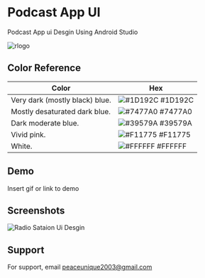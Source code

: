 
# Podcast App UI 

Podcast App ui Desgin Using Android Studio


![rlogo](https://user-images.githubusercontent.com/70995022/184540509-3e41d9df-c11a-4004-bfc7-ccdc6ed74065.png)


## Color Reference

| Color             | Hex                                                                |
| ----------------- | ------------------------------------------------------------------ |
| Very dark (mostly black) blue. | ![#1D192C](https://via.placeholder.com/10/1D192C?text=+) #1D192C |
| Mostly desaturated dark blue. | ![#7477A0](https://via.placeholder.com/10/7477A0?text=+) #7477A0 |
| Dark moderate blue. | ![#39579A](https://via.placeholder.com/10/39579A?text=+) #39579A |
| Vivid pink. | ![#F11775](https://via.placeholder.com/10/F11775?text=+) #F11775 |
| White. | ![#FFFFFF](https://via.placeholder.com/10/FFFFFF?text=+) #FFFFFF |



## Demo

Insert gif or link to demo


## Screenshots

![Radio Sataion Ui Desgin](https://user-images.githubusercontent.com/70995022/184579284-ff3876cb-1708-4f76-94e2-6aae2e86e2e4.png)



## Support

For support, email peaceunique2003@gmail.com 


